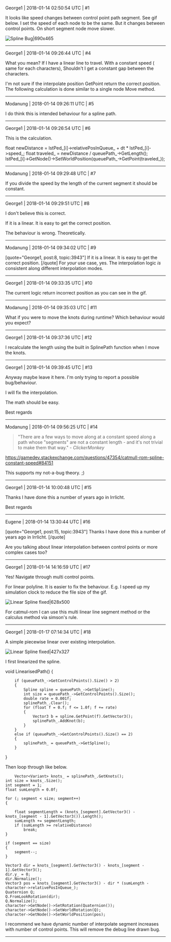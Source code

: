 George1 | 2018-01-14 02:50:54 UTC | #1

It looks like speed changes between control point path segment. See gif below.
I set the speed of each node to be the same. But it changes between control points.
On short segment node move slower.

![Spline Bug|690x465](upload://gbg9kcGaHAmvM0Z6LwEuXiy9zMI.gif)

-------------------------

George1 | 2018-01-14 09:26:44 UTC | #4

What you mean?
If I have a linear line to travel. With a constant speed ( same for each characters), Shouldn't I get a constant gap between the characters.

I'm not sure if the interpolate position GetPoint return the correct position. The following calculation is done similar to a single node Move method.

-------------------------

Modanung | 2018-01-14 09:26:11 UTC | #5

I do think this is intended behaviour for a spline path.

-------------------------

George1 | 2018-01-14 09:26:54 UTC | #6

This is the calculation.

float newDistance = lstPed_[i]->relativePosInQueue_ + dt * lstPed_[i]->speed_;
float traveled_ = newDistance / queuePath_->GetLength();
lstPed_[i]->GetNode()->SetWorldPosition(queuePath_->GetPoint(traveled_));

-------------------------

Modanung | 2018-01-14 09:29:48 UTC | #7

If you divide the speed by the length of the current segment it should be constant.

-------------------------

George1 | 2018-01-14 09:29:51 UTC | #8

I don't believe this is correct.

If it is a linear. It is easy to get the correct position.

The behaviour is wrong. Theoretically.

-------------------------

Modanung | 2018-01-14 09:34:02 UTC | #9

[quote="George1, post:8, topic:3943"]
If it is a linear. It is easy to get the correct position.
[/quote]
For _your_ use case, yes.
The interpolation logic _is_ consistent along different interpolation modes.

-------------------------

George1 | 2018-01-14 09:33:35 UTC | #10

The current logic return incorrect position as you can see in the gif.

-------------------------

Modanung | 2018-01-14 09:35:03 UTC | #11

What if you were to move the knots during runtime? Which behaviour would you expect?

-------------------------

George1 | 2018-01-14 09:37:36 UTC | #12

I recalculate the length using the built in SplinePath function when I move the knots.

-------------------------

George1 | 2018-01-14 09:39:45 UTC | #13

Anyway maybe leave it here.
I'm only trying to report a possible bug/behaviour.

I will fix the interpolation.

The math should be easy.

Best regards

-------------------------

Modanung | 2018-01-14 09:56:25 UTC | #14

> "There are a few ways to move along at a constant speed along a path whose "segments" are not a constant length - and it's not trivial to make them that way." - _ClickerMonkey_

https://gamedev.stackexchange.com/questions/47354/catmull-rom-spline-constant-speed#84151

This supports my not-a-bug theory. ;)

-------------------------

George1 | 2018-01-14 10:00:48 UTC | #15

Thanks I have done this a number of years ago in Irrlicht.

Best regards

-------------------------

Eugene | 2018-01-14 13:30:44 UTC | #16

[quote="George1, post:15, topic:3943"]
Thanks I have done this a number of years ago in Irrlicht.
[/quote]

Are you talking about linear interpolation between control points or more complex cases too?

-------------------------

George1 | 2018-01-14 14:16:59 UTC | #17

Yes! Navigate through multi control points.

For linear polyline.
It is easier to fix the behaviour. E.g.
I speed up my simulation clock to reduce the file size of the gif.

![Linear Spline fixed|628x500](upload://eOXLhO7Jw2PG4J6YP0GYCQ73zy2.gif)

For catmul-rom I can use this multi linear line segment method or the calculus method via simson's rule.

-------------------------

George1 | 2018-01-17 07:14:34 UTC | #18

A simple piecewise linear over existing interpolation.

![Linear Spline fixed|427x327](upload://8c34p9g67H0EmapvmRU4rKaR3nk.gif)

I first linearized the spline. 

void LinearisedPath()
{

		if (queuePath_->GetControlPoints().Size() > 2)
		{
			Spline spline = queuePath_->GetSpline();
			int size = queuePath_->GetControlPoints().Size();
			double rate = 0.001f;
			splinePath_.Clear();
			for (float f = 0.f; f <= 1.0f; f += rate)
			{
				Vector3 b = spline.GetPoint(f).GetVector3();
				splinePath_.AddKnot(b);
			}
		}
		else if (queuePath_->GetControlPoints().Size() == 2)
		{
			splinePath_ = queuePath_->GetSpline();
		}

}


Then loop through like below.

        Vector<Variant> knots_ = splinePath_.GetKnots();
	int size = knots_.Size();
	int segment = 1;
	float sumLength = 0.0f;

	for (; segment < size; segment++)
	{

		float segmentLength = (knots_[segment].GetVector3() - knots_[segment - 1].GetVector3()).Length();
		sumLength += segmentLength;
		if (sumLength >= relativeDistance)
			break;
	}

	if (segment == size)
	{
		segment--;
	}

	Vector3 dir = knots_[segment].GetVector3() - knots_[segment - 1].GetVector3();
	dir.y_ = 0;
	dir.Normalize();
	Vector3 pos = knots_[segment].GetVector3() - dir * (sumLength - character->relativePosInQueue_);
	Quaternion Q;
	Q.FromLookRotation(dir);
	Q.Normalize();
	character->GetNode()->SetRotation(Quaternion());
	character->GetNode()->SetWorldRotation(Q);
	character->GetNode()->SetWorldPosition(pos);


I recommend we have dynamic number of interpolate segment increases with number of control points. This will remove the debug line drawn bug.

-------------------------

